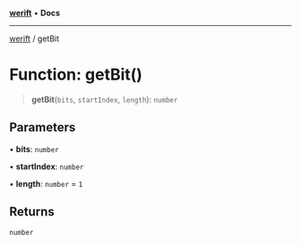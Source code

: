 [**werift**](../README.md) • **Docs**

***

[werift](../globals.md) / getBit

# Function: getBit()

> **getBit**(`bits`, `startIndex`, `length`): `number`

## Parameters

• **bits**: `number`

• **startIndex**: `number`

• **length**: `number` = `1`

## Returns

`number`
